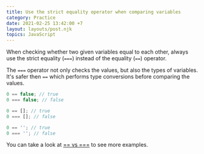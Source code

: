 ```yaml
---
title: Use the strict equality operator when comparing variables
category: Practice
date: 2021-02-25 13:42:00 +7
layout: layouts/post.njk
topics: JavaScript
---
```


When checking whether two given variables equal to each other, always use the strict equality (`===`) instead of the equality (`==`) operator.

The `===` operator not only checks the values, but also the types of variables. It's safer then `==` which performs type conversions before comparing the values.

```js
0 == false; // true
0 === false; // false

0 == []; // true
0 === []; // false

0 == ''; // true
0 === ''; // false
```

You can take a look at [== vs ===](https://thisthat.dev/equality-operator-vs-strict-equality-operator) to see more examples.

